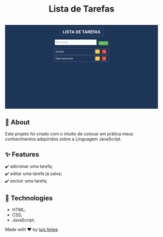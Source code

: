 <h1 align="center">Lista de Tarefas</h1>

<br>

<img src="./todo-list.png" alt="todo-list" />

## :dart: About

Este projeto foi criado com o intuito de colocar em prática meus conhecimentos adquiridos sobre a Linguagem JavaScript.

###

## :sparkles: Features

:heavy_check_mark: adicionar uma tarefa;\
:heavy_check_mark: editar uma tarefa já salva;\
:heavy_check_mark: excluir uma tarefa;

###

## :rocket: Technologies

- HTML;
- CSS;
- JavaScript;

Made with :heart: by <a href="https://github.com/luisfelipecode" target="_blank">luis felipe</a>
